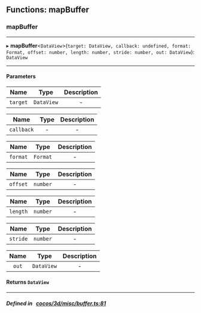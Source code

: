 ## Functions: mapBuffer

### mapBuffer


___
▸ **mapBuffer**<`DataView`\>(`target: DataView, callback: undefined, format: Format, offset: number, length: number, stride: number, out: DataView`): `DataView`
___


#### Parameters

| Name | Type | Description |
| :------: | :------: | :------: |
| `target` | `DataView` | - |

| Name | Type | Description |
| :------: | :------: | :------: |
| `callback` | - | - |

| Name | Type | Description |
| :------: | :------: | :------: |
| `format` | `Format` | - |

| Name | Type | Description |
| :------: | :------: | :------: |
| `offset` | `number` | - |

| Name | Type | Description |
| :------: | :------: | :------: |
| `length` | `number` | - |

| Name | Type | Description |
| :------: | :------: | :------: |
| `stride` | `number` | - |

| Name | Type | Description |
| :------: | :------: | :------: |
| `out` | `DataView` | - |


#### Returns `DataView` 
___


##### Defined in &nbsp;   [cocos/3d/misc/buffer.ts:81](https://github.com/cocos-creator/engine/blob/c7bf6b8a9/cocos/3d/misc/buffer.ts#L81)&nbsp;
